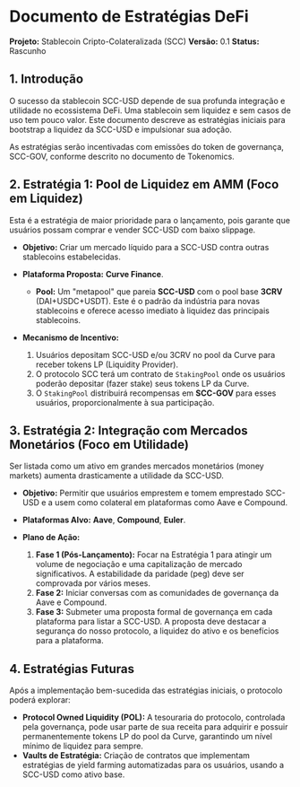 # Documento de Estratégias DeFi

**Projeto:** Stablecoin Cripto-Colateralizada (SCC)
**Versão:** 0.1
**Status:** Rascunho

## 1. Introdução

O sucesso da stablecoin SCC-USD depende de sua profunda integração e utilidade no ecossistema DeFi. Uma stablecoin sem liquidez e sem casos de uso tem pouco valor. Este documento descreve as estratégias iniciais para bootstrap a liquidez da SCC-USD e impulsionar sua adoção.

As estratégias serão incentivadas com emissões do token de governança, SCC-GOV, conforme descrito no documento de Tokenomics.

## 2. Estratégia 1: Pool de Liquidez em AMM (Foco em Liquidez)

Esta é a estratégia de maior prioridade para o lançamento, pois garante que usuários possam comprar e vender SCC-USD com baixo slippage.

- **Objetivo:** Criar um mercado líquido para a SCC-USD contra outras stablecoins estabelecidas.

- **Plataforma Proposta:** **Curve Finance**.
    - **Pool:** Um "metapool" que pareia **SCC-USD** com o pool base **3CRV** (DAI+USDC+USDT). Este é o padrão da indústria para novas stablecoins e oferece acesso imediato à liquidez das principais stablecoins.

- **Mecanismo de Incentivo:**
    1.  Usuários depositam SCC-USD e/ou 3CRV no pool da Curve para receber tokens LP (Liquidity Provider).
    2.  O protocolo SCC terá um contrato de `StakingPool` onde os usuários poderão depositar (fazer stake) seus tokens LP da Curve.
    3.  O `StakingPool` distribuirá recompensas em **SCC-GOV** para esses usuários, proporcionalmente à sua participação.

## 3. Estratégia 2: Integração com Mercados Monetários (Foco em Utilidade)

Ser listada como um ativo em grandes mercados monetários (money markets) aumenta drasticamente a utilidade da SCC-USD.

- **Objetivo:** Permitir que usuários emprestem e tomem emprestado SCC-USD e a usem como colateral em plataformas como Aave e Compound.

- **Plataformas Alvo:** **Aave**, **Compound**, **Euler**.

- **Plano de Ação:**
    1.  **Fase 1 (Pós-Lançamento):** Focar na Estratégia 1 para atingir um volume de negociação e uma capitalização de mercado significativos. A estabilidade da paridade (peg) deve ser comprovada por vários meses.
    2.  **Fase 2:** Iniciar conversas com as comunidades de governança da Aave e Compound.
    3.  **Fase 3:** Submeter uma proposta formal de governança em cada plataforma para listar a SCC-USD. A proposta deve destacar a segurança do nosso protocolo, a liquidez do ativo e os benefícios para a plataforma.

## 4. Estratégias Futuras

Após a implementação bem-sucedida das estratégias iniciais, o protocolo poderá explorar:

-   **Protocol Owned Liquidity (POL):** A tesouraria do protocolo, controlada pela governança, pode usar parte de sua receita para adquirir e possuir permanentemente tokens LP do pool da Curve, garantindo um nível mínimo de liquidez para sempre.
-   **Vaults de Estratégia:** Criação de contratos que implementam estratégias de yield farming automatizadas para os usuários, usando a SCC-USD como ativo base.
